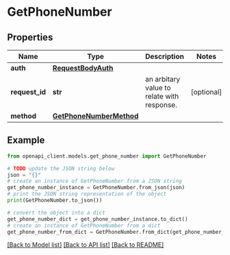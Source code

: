 # GetPhoneNumber


## Properties

Name | Type | Description | Notes
------------ | ------------- | ------------- | -------------
**auth** | [**RequestBodyAuth**](RequestBodyAuth.md) |  | 
**request_id** | **str** | an arbitary value to relate with response. | [optional] 
**method** | [**GetPhoneNumberMethod**](GetPhoneNumberMethod.md) |  | 

## Example

```python
from openapi_client.models.get_phone_number import GetPhoneNumber

# TODO update the JSON string below
json = "{}"
# create an instance of GetPhoneNumber from a JSON string
get_phone_number_instance = GetPhoneNumber.from_json(json)
# print the JSON string representation of the object
print(GetPhoneNumber.to_json())

# convert the object into a dict
get_phone_number_dict = get_phone_number_instance.to_dict()
# create an instance of GetPhoneNumber from a dict
get_phone_number_from_dict = GetPhoneNumber.from_dict(get_phone_number_dict)
```
[[Back to Model list]](../README.md#documentation-for-models) [[Back to API list]](../README.md#documentation-for-api-endpoints) [[Back to README]](../README.md)


